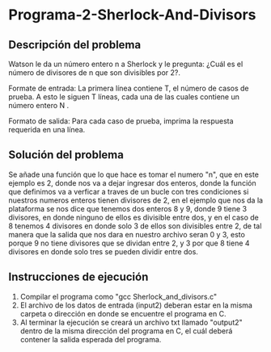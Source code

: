 # Programa-2-Sherlock-And-Divisors

## Descripción del problema
Watson le da un número entero n a Sherlock y le pregunta: ¿Cuál es el número de divisores de n que son divisibles por 2?.

Formate de entrada: La primera línea contiene T, el número de casos de prueba. A esto le siguen T líneas, cada una de las cuales contiene un número entero N .

Formato de salida: Para cada caso de prueba, imprima la respuesta requerida en una línea.

## Solución del problema
Se añade una función que lo que hace es tomar el numero "n", que en este ejemplo es 2, donde nos va a dejar ingresar dos enteros, donde la función que definimos va a verficar a traves de un bucle con tres condiciones si nuestros numeros enteros tienen divisores de 2, en el ejemplo que nos da la plataforma se nos dice que tenemos dos enteros 8 y 9, donde 9 tiene 3 divisores, en donde ninguno de ellos es divisible entre dos, y en el caso de 8 tenemos 4 divisores en donde solo 3 de ellos son divisibles entre 2, de tal manera que la salida que nos dara en nuestro archivo seran 0 y 3, esto porque 9 no tiene divisores que se dividan entre 2, y 3 por que 8 tiene 4 divisores en donde solo tres se pueden dividir entre dos.

## Instrucciones de ejecución
1. Compilar el programa como "gcc Sherlock_and_divisors.c"
2. El archivo de los datos de entrada (input2) deberan estar en la misma carpeta o dirección en donde se encuentre el programa en C.
3. Al terminar la ejecución se creará un archivo txt llamado "output2" dentro de la misma dirección del programa en C, el cuál deberá contener la salida esperada del programa.

